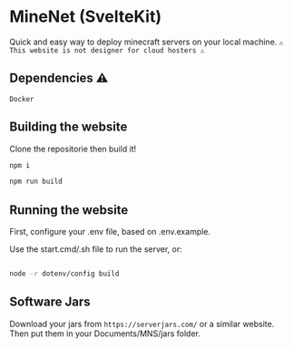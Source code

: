 # MineNet (SvelteKit)

Quick and easy way to deploy minecraft servers on your local machine.
`⚠ This website is not designer for cloud hosters ⚠`

## Dependencies ⚠
`Docker`

## Building the website


Clone the repositorie then build it!

```bash
npm i

npm run build
```

## Running the website

First, configure your .env file, based on .env.example.

Use the start.cmd/.sh file to run the server, or:
```bash

node -r dotenv/config build

```

## Software Jars

Download your jars from `https://serverjars.com/` or a similar website.
Then put them in your Documents/MNS/jars folder.
